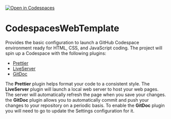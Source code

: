 [![Open in Codespaces](https://classroom.github.com/assets/launch-codespace-7f7980b617ed060a017424585567c406b6ee15c891e84e1186181d67ecf80aa0.svg)](https://classroom.github.com/open-in-codespaces?assignment_repo_id=13828807)
# CodespacesWebTemplate

Provides the basic configuration to launch a GitHub Codespace environment ready for HTML, CSS, and JavaScript coding. The project will spin up a Codespace with the following plugins:

- [Prettier](https://github.com/prettier/prettier-vscode)
- [LiveServer](https://github.com/ritwickdey/vscode-live-server)
- [GitDoc](https://github.com/lostintangent/gitdoc)

The **Prettier** plugin helps format your code to a consistent style. The **LiveServer** plugin will launch a local web server to host your web pages. The server will automatically refresh the page when you save your changes.  the **GitDoc** plugin allows you to automatically commit and push your changes to your repository on a periodic basis.  To enable the **GitDoc** plugin you will need to go to update the Settings configuration for it.
